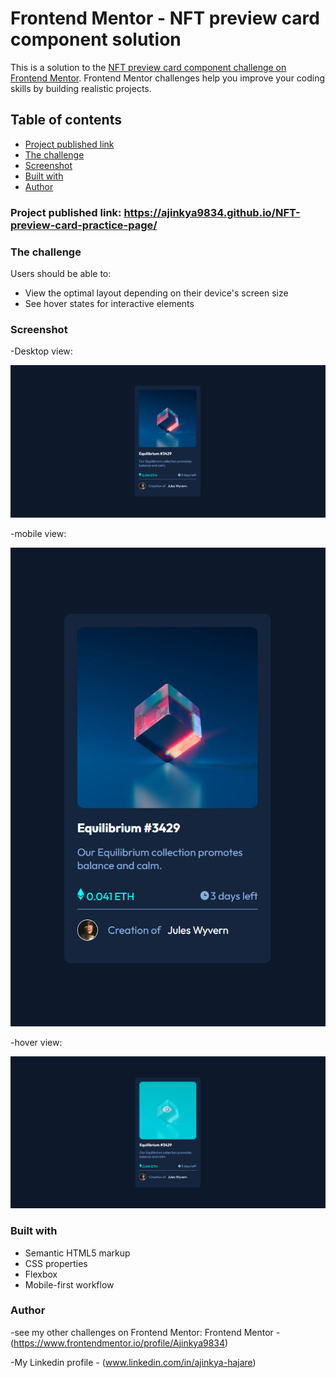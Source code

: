 # Frontend Mentor - NFT preview card component solution

This is a solution to the [NFT preview card component challenge on Frontend Mentor](https://www.frontendmentor.io/challenges/nft-preview-card-component-SbdUL_w0U). Frontend Mentor challenges help you improve your coding skills by building realistic projects. 

## Table of contents
  - [Project published link](#Project-published-link)
  - [The challenge](#the-challenge)
  - [Screenshot](#screenshot)
  - [Built with](#built-with)
  - [Author](#author)

### Project published link: https://ajinkya9834.github.io/NFT-preview-card-practice-page/

### The challenge

Users should be able to:

- View the optimal layout depending on their device's screen size
- See hover states for interactive elements

### Screenshot

-Desktop view:

![](./goal-images/desktop-view.png)

-mobile view:

![](./goal-images/mobile-view.png)

-hover view:

![](./goal-images/hover-effect.png)


### Built with

- Semantic HTML5 markup
- CSS properties
- Flexbox
- Mobile-first workflow

### Author

-see my other challenges on Frontend Mentor:
       Frontend Mentor - (https://www.frontendmentor.io/profile/Ajinkya9834)

-My Linkedin profile - (www.linkedin.com/in/ajinkya-hajare)



